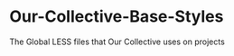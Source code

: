 Our-Collective-Base-Styles
==========================

The Global LESS files that Our Collective uses on projects
